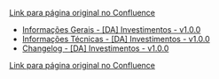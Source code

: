[Link para página original no Confluence](https://openfinancebrasil.atlassian.net/wiki/spaces/OF/pages/75038721)

- [Informações Gerais - \[DA\] Investimentos - v1.0.0](../../../../../../OF/Open%20Finance%20Brasil/Especifica%c3%a7%c3%b5es%20de%20APIs/Dados%20Abertos%20-%20DA/[DA]%20API%20-%20Investimentos/v1.0.0%20-%20[DA]%20Investimentos/Informa%c3%a7%c3%b5es%20Gerais%20-%20[DA]%20Investimentos%20-%20v1.0.0)
- [Informações Técnicas - \[DA\] Investimentos - v1.0.0](../../../../../../OF/Open%20Finance%20Brasil/Especifica%c3%a7%c3%b5es%20de%20APIs/Dados%20Abertos%20-%20DA/[DA]%20API%20-%20Investimentos/v1.0.0%20-%20[DA]%20Investimentos/Informa%c3%a7%c3%b5es%20T%c3%a9cnicas%20-%20[DA]%20Investimentos%20-%20v1.0.0)
- [Changelog - \[DA\] Investimentos - v1.0.0](../../../../../../OF/Open%20Finance%20Brasil/Especifica%c3%a7%c3%b5es%20de%20APIs/Dados%20Abertos%20-%20DA/[DA]%20API%20-%20Investimentos/v1.0.0%20-%20[DA]%20Investimentos/Changelog%20-%20[DA]%20Investimentos%20-%20v1.0.0)

[Link para página original no Confluence](https://openfinancebrasil.atlassian.net/wiki/spaces/OF/pages/75038721)